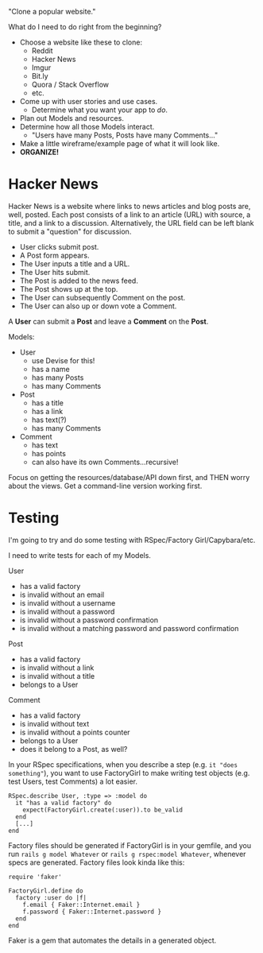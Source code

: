 "Clone a popular website."

What do I need to do right from the beginning?

* Choose a website like these to clone:
  * Reddit
  * Hacker News
  * Imgur
  * Bit.ly
  * Quora / Stack Overflow
  * etc.
* Come up with user stories and use cases.
  * Determine what you want your app to *do*.
* Plan out Models and resources.
* Determine how all those Models interact.
  * "Users have many Posts, Posts have many Comments..."
* Make a little wireframe/example page of what it will look like.
* **ORGANIZE!**

# Hacker News

Hacker News is a website where links to news articles and blog posts are, well, posted. Each post consists of a link to an article (URL) with source, a title, and a link to a discussion. Alternatively, the URL field can be left blank to submit a "question" for discussion.

* User clicks submit post.
* A Post form appears.
* The User inputs a title and a URL.
* The User hits submit.
* The Post is added to the news feed.
* The Post shows up at the top.
* The User can subsequently Comment on the post.
* The User can also up or down vote a Comment.

A **User** can submit a **Post** and leave a **Comment** on the **Post**.

Models:

  * User
    * use Devise for this!
    * has a name
    * has many Posts
    * has many Comments
  * Post
    * has a title
    * has a link
    * has text(?)
    * has many Comments
  * Comment
    * has text
    * has points
    * can also have its own Comments...recursive!

Focus on getting the resources/database/API down first, and THEN worry about the views. Get a command-line version working first.

# Testing

I'm going to try and do some testing with RSpec/Factory Girl/Capybara/etc.

I need to write tests for each of my Models.

User

  - has a valid factory
  - is invalid without an email
  - is invalid without a username
  - is invalid without a password
  - is invalid without a password confirmation
  - is invalid without a matching password and password confirmation

Post

  - has a valid factory
  - is invalid without a link
  - is invalid without a title
  - belongs to a User

Comment

  - has a valid factory
  - is invalid without text
  - is invalid without a points counter
  - belongs to a User
  - does it belong to a Post, as well?

In your RSpec specifications, when you describe a step (e.g. `it "does something"`), you want to use FactoryGirl to make writing test objects (e.g. test Users, test Comments) a lot easier.

    RSpec.describe User, :type => :model do
      it "has a valid factory" do
        expect(FactoryGirl.create(:user)).to be_valid
      end
      [...]
    end

Factory files should be generated if FactoryGirl is in your gemfile, and you run `rails g model Whatever` or `rails g rspec:model Whatever`, whenever specs are generated. Factory files look kinda like this:

    require 'faker'

    FactoryGirl.define do
      factory :user do |f|
        f.email { Faker::Internet.email }
        f.password { Faker::Internet.password }
      end
    end

Faker is a gem that automates the details in a generated object.

